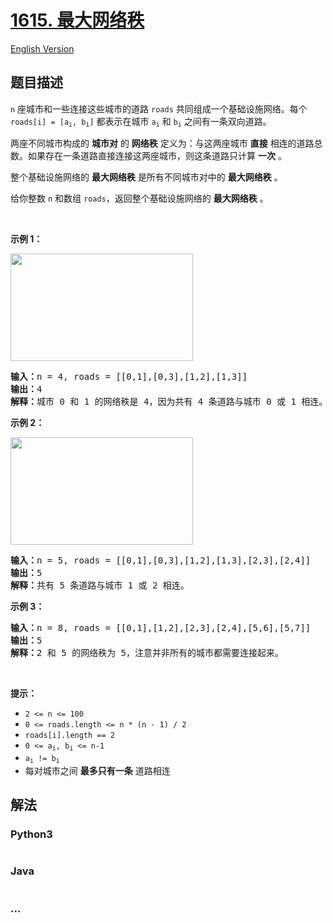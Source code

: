# [1615. 最大网络秩](https://leetcode.cn/problems/maximal-network-rank)

[English Version](/solution/1600-1699/1615.Maximal%20Network%20Rank/README_EN.md)

## 题目描述

<!-- 这里写题目描述 -->

<p><code>n</code> 座城市和一些连接这些城市的道路 <code>roads</code> 共同组成一个基础设施网络。每个 <code>roads[i] = [a<sub>i</sub>, b<sub>i</sub>]</code> 都表示在城市 <code>a<sub>i</sub></code> 和 <code>b<sub>i</sub></code> 之间有一条双向道路。</p>

<p>两座不同城市构成的 <strong>城市对</strong> 的 <strong>网络秩</strong> 定义为：与这两座城市 <strong>直接</strong> 相连的道路总数。如果存在一条道路直接连接这两座城市，则这条道路只计算 <strong>一次</strong> 。</p>

<p>整个基础设施网络的 <strong>最大网络秩</strong> 是所有不同城市对中的 <strong>最大网络秩</strong> 。</p>

<p>给你整数 <code>n</code> 和数组 <code>roads</code>，返回整个基础设施网络的 <strong>最大网络秩</strong> 。</p>

<p> </p>

<p><strong>示例 1：</strong></p>

<p><strong><img alt="" src="https://fastly.jsdelivr.net/gh/doocs/leetcode@main/solution/1600-1699/1615.Maximal%20Network%20Rank/images/ex1.png" style="width: 292px; height: 172px;" /></strong></p>

<pre>
<strong>输入：</strong>n = 4, roads = [[0,1],[0,3],[1,2],[1,3]]
<strong>输出：</strong>4
<strong>解释：</strong>城市 0 和 1 的网络秩是 4，因为共有 4 条道路与城市 0 或 1 相连。位于 0 和 1 之间的道路只计算一次。
</pre>

<p><strong>示例 2：</strong></p>

<p><strong><img alt="" src="https://fastly.jsdelivr.net/gh/doocs/leetcode@main/solution/1600-1699/1615.Maximal%20Network%20Rank/images/ex2.png" style="width: 292px; height: 172px;" /></strong></p>

<pre>
<strong>输入：</strong>n = 5, roads = [[0,1],[0,3],[1,2],[1,3],[2,3],[2,4]]
<strong>输出：</strong>5
<strong>解释：</strong>共有 5 条道路与城市 1 或 2 相连。
</pre>

<p><strong>示例 3：</strong></p>

<pre>
<strong>输入：</strong>n = 8, roads = [[0,1],[1,2],[2,3],[2,4],[5,6],[5,7]]
<strong>输出：</strong>5
<strong>解释：</strong>2 和 5 的网络秩为 5，注意并非所有的城市都需要连接起来。
</pre>

<p> </p>

<p><strong>提示：</strong></p>

<ul>
	<li><code>2 <= n <= 100</code></li>
	<li><code>0 <= roads.length <= n * (n - 1) / 2</code></li>
	<li><code>roads[i].length == 2</code></li>
	<li><code>0 <= a<sub>i</sub>, b<sub>i</sub> <= n-1</code></li>
	<li><code>a<sub>i</sub> != b<sub>i</sub></code></li>
	<li>每对城市之间 <strong>最多只有一条</strong> 道路相连</li>
</ul>

## 解法

<!-- 这里可写通用的实现逻辑 -->

<!-- tabs:start -->

### **Python3**

<!-- 这里可写当前语言的特殊实现逻辑 -->

```python

```

### **Java**

<!-- 这里可写当前语言的特殊实现逻辑 -->

```java

```

### **...**

```

```

<!-- tabs:end -->
